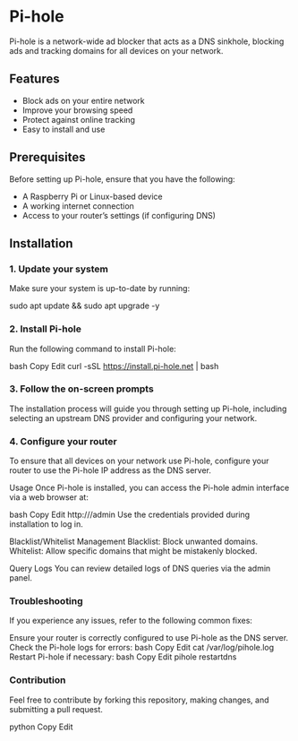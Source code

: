 # Pi-hole

Pi-hole is a network-wide ad blocker that acts as a DNS sinkhole, blocking ads and tracking domains for all devices on your network.

## Features
- Block ads on your entire network
- Improve your browsing speed
- Protect against online tracking
- Easy to install and use

## Prerequisites
Before setting up Pi-hole, ensure that you have the following:
- A Raspberry Pi or Linux-based device
- A working internet connection
- Access to your router’s settings (if configuring DNS)

## Installation

### **1. Update your system**
Make sure your system is up-to-date by running:


sudo apt update && sudo apt upgrade -y

### 2. Install Pi-hole
Run the following command to install Pi-hole:

bash
Copy
Edit
curl -sSL https://install.pi-hole.net | bash
### 3. Follow the on-screen prompts
The installation process will guide you through setting up Pi-hole, including selecting an upstream DNS provider and configuring your network.

<!-- Replace with your image -->
### 4. Configure your router
To ensure that all devices on your network use Pi-hole, configure your router to use the Pi-hole IP address as the DNS server.

<!-- Replace with your image -->
Usage
Once Pi-hole is installed, you can access the Pi-hole admin interface via a web browser at:

bash
Copy
Edit
http://<pi-hole-ip>/admin
Use the credentials provided during installation to log in.

<!-- Replace with your image -->
Blacklist/Whitelist Management
Blacklist: Block unwanted domains.
Whitelist: Allow specific domains that might be mistakenly blocked.
<!-- Replace with your image -->
Query Logs
You can review detailed logs of DNS queries via the admin panel.

<!-- Replace with your image -->
### Troubleshooting
If you experience any issues, refer to the following common fixes:

Ensure your router is correctly configured to use Pi-hole as the DNS server.
Check the Pi-hole logs for errors:
bash
Copy
Edit
cat /var/log/pihole.log
Restart Pi-hole if necessary:
bash
Copy
Edit
pihole restartdns

### Contribution
Feel free to contribute by forking this repository, making changes, and submitting a pull request.

python
Copy
Edit


